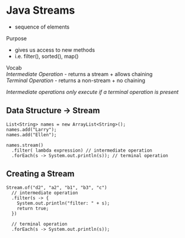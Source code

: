 # Java Streams
- sequence of elements  

Purpose
- gives us access to new methods
- i.e. filter(), sorted(), map()  

Vocab  
*Intermediate Operation* - returns a stream + allows chaining  
*Terminal Operation* - returns a non-stream + no chaining  

*Intermediate operations only execute if a terminal operation is present*  

## Data Structure -> Stream
```
List<String> names = new ArrayList<String>();
names.add("Larry");
names.add("Ellen");

names.stream()
  .filter( lambda expression) // intermediate operation
  .forEach(s -> System.out.println(s)); // terminal operation
```


## Creating a Stream
```
Stream.of("d2", "a2", "b1", "b3", "c")
  // intermediate operation
  .filter(s -> {
    System.out.println("filter: " + s);
    return true;
  })

  // terminal operation
  .forEach(s -> System.out.println(s));
```